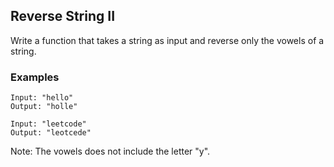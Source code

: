 ## Reverse String II

Write a function that takes a string as input and reverse only the vowels of a string.

### Examples
```
Input: "hello"
Output: "holle"
```
```
Input: "leetcode"
Output: "leotcede"
```

Note:
The vowels does not include the letter "y".